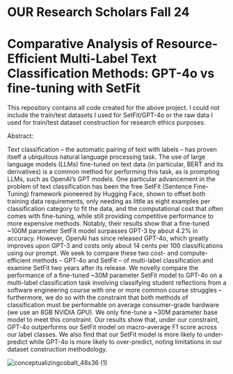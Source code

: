 # OUR Research Scholars Fall 24
# Comparative Analysis of Resource-Efficient Multi-Label Text Classification Methods: GPT-4o vs fine-tuning with SetFit
This repository contains all code created for the above project. I could not include the train/test datasets I used for SetFit/GPT-4o or the raw data I used for train/test dataset construction for research ethics purposes.

Abstract:

Text classification – the automatic pairing of text with labels – has proven itself a ubiquitous natural language processing task. The use of large language models (LLMs) fine-tuned on text data (in particular, BERT and its derivatives) is a common method for performing this task, as is prompting LLMs, such as OpenAI’s GPT models. One particular advancement in the problem of text classification has been the free SetFit (Sentence Fine-Tuning) framework pioneered by Hugging Face, shown to offset both training data requirements, only needing as little as eight examples per classification category to fit the data, and the computational cost that often comes with fine-tuning, while still providing competitive performance to more expensive methods. Notably, their results show that a fine-tuned ~100M parameter SetFit model surpasses GPT-3 by about 4.2% in accuracy. However, OpenAI has since released GPT-4o, which greatly improves upon GPT-3 and costs only about 14 cents per 100 classifications using our prompt. We seek to compare these two cost- and compute-efficient methods – GPT-4o and SetFit – of multi-label classification and examine SetFit two years after its release. We novelly compare the performance of a fine-tuned ~30M parameter SetFit model to GPT-4o on a multi-label classification task involving classifying student reflections from a software engineering course with one or more common course struggles – furthermore, we do so with the constraint that both methods of classification must be performable on average consumer-grade hardware (we use an 8GB NVIDIA GPU). We only fine-tune a ~30M parameter base model to meet this constraint. Our results show that, under our constraint, GPT-4o outperforms our SetFit model on macro-average F1 score across our label classes. We also find that our SetFit model is more likely to under-predict while GPT-4o is more likely to over-predict, noting limitations in our dataset construction methodology.


![conceptualizingcobalt_48x36 (1)](https://github.com/user-attachments/assets/d3616a0f-46f8-4b0c-b29a-97a81b2ffbc9)
